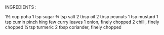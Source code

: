 INGREDIENTS : 

1½ cup poha 
1 tsp sugar
¾ tsp salt
2 tbsp oil
2 tbsp peanuts
1 tsp mustard
1 tsp cumin
pinch hing 
few curry leaves
1 onion, finely chopped
2 chilli, finely chopped
¼ tsp turmeric
2 tbsp coriander, finely chopped

